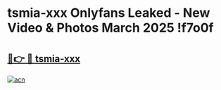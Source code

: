 # tsmia-xxx Onlyfans Leaked - New Video & Photos March 2025 !f7o0f

# <h2><a href="https://7hbqut.iuczelnia.edu.pl?title=tsmia-xxx&ref=f7o0f">🔗👉 🔴 tsmia-xxx</a></h2>

[![acn](https://github.com/user-attachments/assets/0f9c940e-d8b0-45ae-aac7-cd30a18b3e1c)](https://7hbqut.iuczelnia.edu.pl?title=tsmia-xxx&ref=f7o0f)


